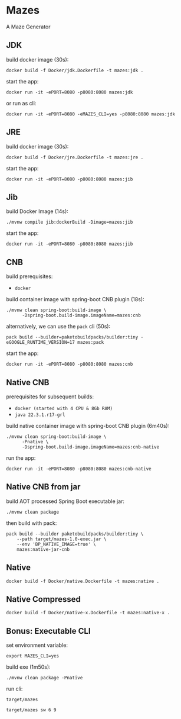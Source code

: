 # Mazes
A Maze Generator


## JDK
build docker image (30s):
```shell
docker build -f Docker/jdk.Dockerfile -t mazes:jdk .
```
start the app:
```shell
docker run -it -ePORT=8080 -p8080:8080 mazes:jdk
```
or run as cli:
```shell
docker run -it -ePORT=8080 -eMAZES_CLI=yes -p8080:8080 mazes:jdk
```


## JRE
build docker image (30s):
```shell
docker build -f Docker/jre.Dockerfile -t mazes:jre .
```
start the app:
```shell
docker run -it -ePORT=8080 -p8080:8080 mazes:jib
```


## Jib
build Docker Image (14s):
```shell
./mvnw compile jib:dockerBuild -Dimage=mazes:jib
```
start the app:
```shell
docker run -it -ePORT=8080 -p8080:8080 mazes:jib
```


## CNB
build prerequisites:
* `docker`

build container image with spring-boot CNB plugin (18s): 
```shell
./mvnw clean spring-boot:build-image \
      -Dspring-boot.build-image.imageName=mazes:cnb
```
alternatively, we can use the `pack` cli (50s):
```shell
pack build --builder=paketobuildpacks/builder:tiny -eGOOGLE_RUNTIME_VERSION=17 mazes:pack
```
start the app: 
```shell
docker run -it -ePORT=8080 -p8080:8080 mazes:cnb
```


## Native CNB
prerequisites for subsequent builds: 
* `docker (started with 4 CPU & 8Gb RAM)`
* `java 22.3.1.r17-grl`

build native container image with spring-boot CNB plugin (6m40s):
```shell
./mvnw clean spring-boot:build-image \
      -Pnative \
      -Dspring-boot.build-image.imageName=mazes:cnb-native
```
run the app:
```shell
docker run -it -ePORT=8080 -p8080:8080 mazes:cnb-native
```


## Native CNB from jar
build AOT processed Spring Boot executable jar:
```shell
./mvnw clean package
```
then build with pack:
```shell
pack build --builder paketobuildpacks/builder:tiny \
    --path target/mazes-1.0-exec.jar \
    --env 'BP_NATIVE_IMAGE=true' \
    mazes:native-jar-cnb
```


## Native
```shell
docker build -f Docker/native.Dockerfile -t mazes:native .
```


## Native Compressed
```shell
docker build -f Docker/native-x.Dockerfile -t mazes:native-x .
```


## Bonus: Executable CLI
set environment variable: 
```shell
export MAZES_CLI=yes
```
build exe (1m50s):
```shell
./mvnw clean package -Pnative
```
run cli:
```shell
target/mazes

target/mazes sw 6 9
```
